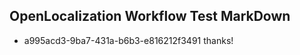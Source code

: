 ## OpenLocalization Workflow Test MarkDown
* a995acd3-9ba7-431a-b6b3-e816212f3491 
thanks!<!--HONumber=Feb16_HO4-->
